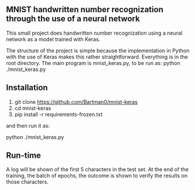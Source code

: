 ## MNIST handwritten number recognization through the use of a neural network

This small project does handwritten number recognization using a neural network as a model trained with Keras.

The structure of the project is simple because the implementation in Python with the use of Keras makes this rather straightforward. Everything is in the root directory.
The main program is mnist_keras.py, to be run as: python ./mnist_keras.py

## Installation

1. git clone https://github.com/Bartman0/mnist-keras
2. cd mnist-keras
3. pip install -r requirements-frozen.txt

and then run it as:

python ./mnist_keras.py

## Run-time

A log will be shown of the first 5 characters in the test set.
At the end of the training, the batch of epochs, the outcome is shown to verify the results on those characters.
